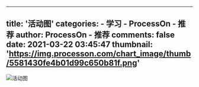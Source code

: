 
---
title: '活动图'
categories: 
    - 学习
    - ProcessOn - 推荐
author: ProcessOn - 推荐
comments: false
date: 2021-03-22 03:45:47
thumbnail: 'https://img.processon.com/chart_image/thumb/5581430fe4b01d99c650b81f.png'
---

<div>   
<img class="thumb" alt="活动图" src="https://img.processon.com/chart_image/thumb/5581430fe4b01d99c650b81f.png" referrerpolicy="no-referrer">
<p></p>  
</div>
            